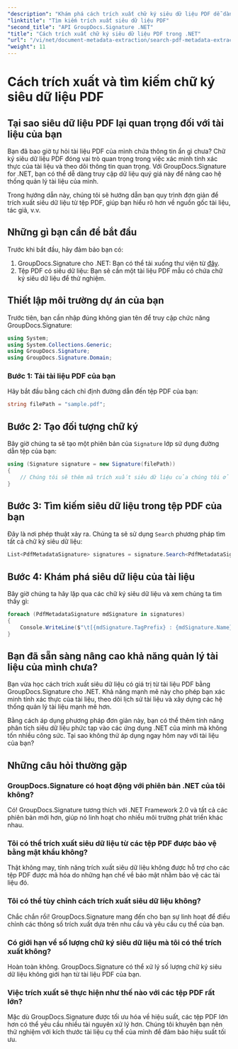 ```yaml
---
"description": "Khám phá cách trích xuất chữ ký siêu dữ liệu PDF dễ dàng bằng GroupDocs.Signature cho .NET để tăng cường bảo mật tài liệu và cải thiện việc quản lý thông tin."
"linktitle": "Tìm kiếm trích xuất siêu dữ liệu PDF"
"second_title": "API GroupDocs.Signature .NET"
"title": "Cách trích xuất chữ ký siêu dữ liệu PDF trong .NET"
"url": "/vi/net/document-metadata-extraction/search-pdf-metadata-extraction/"
"weight": 11
---
```


# Cách trích xuất và tìm kiếm chữ ký siêu dữ liệu PDF

## Tại sao siêu dữ liệu PDF lại quan trọng đối với tài liệu của bạn

Bạn đã bao giờ tự hỏi tài liệu PDF của mình chứa thông tin ẩn gì chưa? Chữ ký siêu dữ liệu PDF đóng vai trò quan trọng trong việc xác minh tính xác thực của tài liệu và theo dõi thông tin quan trọng. Với GroupDocs.Signature for .NET, bạn có thể dễ dàng truy cập dữ liệu quý giá này để nâng cao hệ thống quản lý tài liệu của mình.

Trong hướng dẫn này, chúng tôi sẽ hướng dẫn bạn quy trình đơn giản để trích xuất siêu dữ liệu từ tệp PDF, giúp bạn hiểu rõ hơn về nguồn gốc tài liệu, tác giả, v.v.

## Những gì bạn cần để bắt đầu

Trước khi bắt đầu, hãy đảm bảo bạn có:

1. GroupDocs.Signature cho .NET: Bạn có thể tải xuống thư viện từ [đây](https://releases.groupdocs.com/signature/net/).
2. Tệp PDF có siêu dữ liệu: Bạn sẽ cần một tài liệu PDF mẫu có chứa chữ ký siêu dữ liệu để thử nghiệm.

## Thiết lập môi trường dự án của bạn

Trước tiên, bạn cần nhập đúng không gian tên để truy cập chức năng GroupDocs.Signature:

```csharp
using System;
using System.Collections.Generic;
using GroupDocs.Signature;
using GroupDocs.Signature.Domain;
```

### Bước 1: Tải tài liệu PDF của bạn

Hãy bắt đầu bằng cách chỉ định đường dẫn đến tệp PDF của bạn:

```csharp
string filePath = "sample.pdf";
```

## Bước 2: Tạo đối tượng chữ ký

Bây giờ chúng ta sẽ tạo một phiên bản của `Signature` lớp sử dụng đường dẫn tệp của bạn:

```csharp
using (Signature signature = new Signature(filePath))
{
    // Chúng tôi sẽ thêm mã trích xuất siêu dữ liệu của chúng tôi ở đây
}
```

## Bước 3: Tìm kiếm siêu dữ liệu trong tệp PDF của bạn

Đây là nơi phép thuật xảy ra. Chúng ta sẽ sử dụng `Search` phương pháp tìm tất cả chữ ký siêu dữ liệu:

```csharp
List<PdfMetadataSignature> signatures = signature.Search<PdfMetadataSignature>(SignatureType.Metadata);
```

## Bước 4: Khám phá siêu dữ liệu của tài liệu

Bây giờ chúng ta hãy lặp qua các chữ ký siêu dữ liệu và xem chúng ta tìm thấy gì:

```csharp
foreach (PdfMetadataSignature mdSignature in signatures)
{
    Console.WriteLine($"\t[{mdSignature.TagPrefix} : {mdSignature.Name}] = {mdSignature.Value} ({mdSignature.Type})");
}
```

## Bạn đã sẵn sàng nâng cao khả năng quản lý tài liệu của mình chưa?

Bạn vừa học cách trích xuất siêu dữ liệu có giá trị từ tài liệu PDF bằng GroupDocs.Signature cho .NET. Khả năng mạnh mẽ này cho phép bạn xác minh tính xác thực của tài liệu, theo dõi lịch sử tài liệu và xây dựng các hệ thống quản lý tài liệu mạnh mẽ hơn.

Bằng cách áp dụng phương pháp đơn giản này, bạn có thể thêm tính năng phân tích siêu dữ liệu phức tạp vào các ứng dụng .NET của mình mà không tốn nhiều công sức. Tại sao không thử áp dụng ngay hôm nay với tài liệu của bạn?

## Những câu hỏi thường gặp

### GroupDocs.Signature có hoạt động với phiên bản .NET của tôi không?

Có! GroupDocs.Signature tương thích với .NET Framework 2.0 và tất cả các phiên bản mới hơn, giúp nó linh hoạt cho nhiều môi trường phát triển khác nhau.

### Tôi có thể trích xuất siêu dữ liệu từ các tệp PDF được bảo vệ bằng mật khẩu không?

Thật không may, tính năng trích xuất siêu dữ liệu không được hỗ trợ cho các tệp PDF được mã hóa do những hạn chế về bảo mật nhằm bảo vệ các tài liệu đó.

### Tôi có thể tùy chỉnh cách trích xuất siêu dữ liệu không?

Chắc chắn rồi! GroupDocs.Signature mang đến cho bạn sự linh hoạt để điều chỉnh các thông số trích xuất dựa trên nhu cầu và yêu cầu cụ thể của bạn.

### Có giới hạn về số lượng chữ ký siêu dữ liệu mà tôi có thể trích xuất không?

Hoàn toàn không. GroupDocs.Signature có thể xử lý số lượng chữ ký siêu dữ liệu không giới hạn từ tài liệu PDF của bạn.

### Việc trích xuất sẽ thực hiện như thế nào với các tệp PDF rất lớn?

Mặc dù GroupDocs.Signature được tối ưu hóa về hiệu suất, các tệp PDF lớn hơn có thể yêu cầu nhiều tài nguyên xử lý hơn. Chúng tôi khuyên bạn nên thử nghiệm với kích thước tài liệu cụ thể của mình để đảm bảo hiệu suất tối ưu.